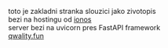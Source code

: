 toto je zakladni stranka slouzici jako zivotopis  
bezi na hostingu od [ionos](https://ionos.cz/)  
server bezi na uvicorn pres FastAPI framework  
[qwality.fun](https://qwality.fun/)